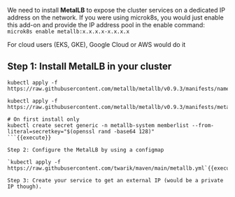<!-- Given that we are running a Kubernetes cluster on a bare metal (private k8s cluster),  -->
We need to install **MetalLB** to expose the cluster services on a dedicated IP address on the network. If you were using microk8s, you would just enable this add-on and provide the IP address pool in the enable command:
`microk8s enable metallb:x.x.x.x-x.x.x.x`

For cloud users (EKS, GKE), Google Cloud or AWS would do it
## Step 1: Install MetalLB in your cluster
```
kubectl apply -f https://raw.githubusercontent.com/metallb/metallb/v0.9.3/manifests/namespace.yaml

kubectl apply -f https://raw.githubusercontent.com/metallb/metallb/v0.9.3/manifests/metallb.yaml

# On first install only
kubectl create secret generic -n metallb-system memberlist --from-literal=secretkey="$(openssl rand -base64 128)"
```{{execute}}

Step 2: Configure the MetalLB by using a configmap

`kubectl apply -f https://raw.githubusercontent.com/twarik/maven/main/metallb.yml`{{execute}}

Step 3: Create your service to get an external IP (would be a private IP though).
